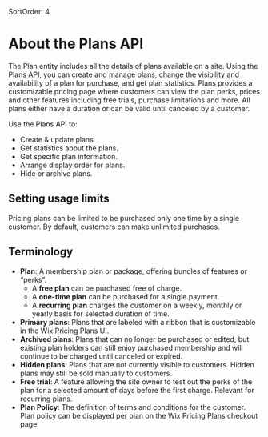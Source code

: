 SortOrder: 4
# About the Plans API

The Plan entity includes all the details of plans available on a site. 
Using the Plans API, you can create and manage plans, change the visibility and availability of a plan for purchase, and get plan statistics. Plans provides a customizable pricing page where customers can view the plan perks, prices and other features including free trials, purchase limitations and more. 
All plans either have a duration or can be valid until canceled by a customer. 

Use the Plans API to:

- Create & update plans.
- Get statistics about the plans.
- Get specific plan information.
- Arrange display order for plans.
- Hide or archive plans.

## Setting usage limits
Pricing plans can be limited to be purchased only one time by a single customer. By default, customers can make unlimited purchases.

## Terminology

- **Plan**: A membership plan or package, offering bundles of features or “perks”. 
  - A **free plan** can be purchased free of charge.
  - A **one-time plan** can be purchased for a single payment.
  - A **recurring plan** charges the customer on a weekly, monthly or yearly basis for selected duration of time.
- **Primary plans**: Plans that are labeled with a ribbon that is customizable in the Wix Pricing Plans UI.
- **Archived plans**: Plans that can no longer be purchased or edited, but existing plan holders can still enjoy purchased membership and will continue to be charged until canceled or expired.
- **Hidden plans**: Plans that are not currently visible to customers. Hidden plans may still be sold manually to customers.
- **Free trial**: A feature allowing the site owner to test out the perks of the plan for a selected amount of days before the first charge. Relevant for recurring plans.
- **Plan Policy**: The definition of terms and conditions for the customer. Plan policy can be displayed per plan on the Wix Pricing Plans checkout page.